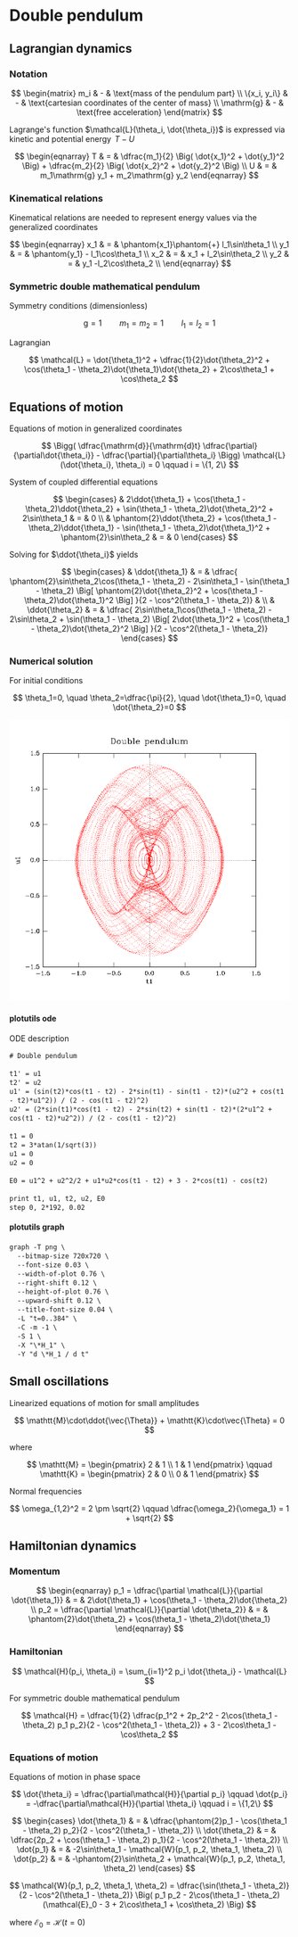 # Double pendulum

## Lagrangian dynamics

### Notation

$$
\begin{matrix}
m_i & - & \text{mass of the pendulum part} \\
\{x_i, y_i\} & - & \text{cartesian coordinates of the center of mass} \\
\mathrm{g} & - & \text{free acceleration}
\end{matrix}
$$

Lagrange's function $\mathcal{L}(\theta_i, \dot{\theta_i})$ is expressed via kinetic and potential energy $\,T - U$
 
$$
\begin{eqnarray}
T & = &
  \dfrac{m_1}{2} \Big( \dot{x_1}^2 + \dot{y_1}^2 \Big) +
  \dfrac{m_2}{2} \Big( \dot{x_2}^2 + \dot{y_2}^2 \Big) \\
U & = & m_1\mathrm{g} y_1 + m_2\mathrm{g} y_2
\end{eqnarray}
$$

### Kinematical relations

Kinematical relations are needed to represent energy values via the generalized coordinates

$$
\begin{eqnarray}
x_1 & = & \phantom{x_1}\phantom{+} l_1\sin\theta_1 \\
y_1 & = & \phantom{y_1} - l_1\cos\theta_1 \\
x_2 & = & x_1 + l_2\sin\theta_2 \\
y_2 & = & y_1 -l_2\cos\theta_2 \\
\end{eqnarray}
$$

### Symmetric double mathematical pendulum

Symmetry conditions (dimensionless)

$$
\mathrm{g} = 1
\qquad
m_1 = m_2 = 1
\qquad
l_1 = l_2 = 1
$$

Lagrangian

$$
\mathcal{L} = \dot{\theta_1}^2 + \dfrac{1}{2}\dot{\theta_2}^2 + \cos(\theta_1 - \theta_2)\dot{\theta_1}\dot{\theta_2} + 2\cos\theta_1 + \cos\theta_2
$$

## Equations of motion

Equations of motion in generalized coordinates

$$
\Bigg(
  \dfrac{\mathrm{d}}{\mathrm{d}t} \dfrac{\partial}{\partial\dot{\theta_i}}  - \dfrac{\partial}{\partial\theta_i}
\Bigg)
\mathcal{L}(\dot{\theta_i}, \theta_i) = 0
\qquad
i = \{1, 2\}
$$

System of coupled differential equations

$$
\begin{cases}
& 
  2\ddot{\theta_1} +
  \cos(\theta_1 - \theta_2)\ddot{\theta_2} +
  \sin(\theta_1 - \theta_2)\dot{\theta_2}^2 +
  2\sin\theta_1 & = & 0
\\
& 
  \phantom{2}\ddot{\theta_2} +
  \cos(\theta_1 - \theta_2)\ddot{\theta_1} -
  \sin(\theta_1 - \theta_2)\dot{\theta_1}^2 +
  \phantom{2}\sin\theta_2 & = & 0
\end{cases}
$$

Solving for $\ddot{\theta_i}$ yields

$$
\begin{cases}
& \ddot{\theta_1} & = & \dfrac{
  \phantom{2}\sin\theta_2\cos(\theta_1 - \theta_2) -
  2\sin\theta_1 -
  \sin(\theta_1 - \theta_2)
    \Big[ \phantom{2}\dot{\theta_2}^2 + \cos(\theta_1 - \theta_2)\dot{\theta_1}^2 \Big]
}{2 - \cos^2(\theta_1 - \theta_2)} & \\
& \ddot{\theta_2} & = & \dfrac{
  2\sin\theta_1\cos(\theta_1 - \theta_2) -
  2\sin\theta_2 +
  \sin(\theta_1 - \theta_2)
    \Big[ 2\dot{\theta_1}^2 + \cos(\theta_1 - \theta_2)\dot{\theta_2}^2 \Big]
}{2 - \cos^2(\theta_1 - \theta_2)}
\end{cases}
$$

### Numerical solution

For initial conditions

$$
\theta_1=0, \quad \theta_2=\dfrac{\pi}{2}, \quad \dot{\theta_1}=0, \quad \dot{\theta_2}=0
$$

![dpendulum-numeric-solution](plotutils/orbit.png)

#### plotutils ode

ODE description

```
# Double pendulum

t1' = u1
t2' = u2
u1' = (sin(t2)*cos(t1 - t2) - 2*sin(t1) - sin(t1 - t2)*(u2^2 + cos(t1 - t2)*u1^2)) / (2 - cos(t1 - t2)^2)
u2' = (2*sin(t1)*cos(t1 - t2) - 2*sin(t2) + sin(t1 - t2)*(2*u1^2 + cos(t1 - t2)*u2^2)) / (2 - cos(t1 - t2)^2)

t1 = 0
t2 = 3*atan(1/sqrt(3))
u1 = 0
u2 = 0

E0 = u1^2 + u2^2/2 + u1*u2*cos(t1 - t2) + 3 - 2*cos(t1) - cos(t2)

print t1, u1, t2, u2, E0
step 0, 2*192, 0.02
```

#### plotutils graph

```shell
graph -T png \
  --bitmap-size 720x720 \
  --font-size 0.03 \
  --width-of-plot 0.76 \
  --right-shift 0.12 \
  --height-of-plot 0.76 \
  --upward-shift 0.12 \
  --title-font-size 0.04 \
  -L "t=0..384" \
  -C -m -1 \
  -S 1 \
  -X "\*H_1" \
  -Y "d \*H_1 / d t"
```

## Small oscillations

Linearized equations of motion for small amplitudes

$$
\mathtt{M}\cdot\ddot{\vec{\Theta}} + \mathtt{K}\cdot\vec{\Theta} = 0
$$

where

$$
\mathtt{M} = 
\begin{pmatrix}
2 & 1 \\
1 & 1
\end{pmatrix}
\qquad
\mathtt{K} = 
\begin{pmatrix}
2 & 0 \\
0 & 1
\end{pmatrix}
$$

Normal frequencies

$$
\omega_{1,2}^2 = 2 \pm \sqrt{2}
\qquad
\dfrac{\omega_2}{\omega_1} = 1 + \sqrt{2}
$$

## Hamiltonian dynamics

### Momentum

$$
\begin{eqnarray}
p_1 = \dfrac{\partial \mathcal{L}}{\partial \dot{\theta_1}} & = & 
  2\dot{\theta_1} + \cos(\theta_1 - \theta_2)\dot{\theta_2} \\
p_2 = \dfrac{\partial \mathcal{L}}{\partial \dot{\theta_2}} & = &
  \phantom{2}\dot{\theta_2} + \cos(\theta_1 - \theta_2)\dot{\theta_1}
\end{eqnarray}
$$

### Hamiltonian

$$
\mathcal{H}(p_i, \theta_i) = \sum_{i=1}^2 p_i \dot{\theta_i} - \mathcal{L}
$$

For symmetric double mathematical pendulum

$$
\mathcal{H} = \dfrac{1}{2} \dfrac{p_1^2 + 2p_2^2 - 2\cos(\theta_1 - \theta_2) p_1 p_2}{2 - \cos^2(\theta_1 - \theta_2)} + 3 - 2\cos\theta_1 - \cos\theta_2
$$

### Equations of motion

Equations of motion in phase space

$$
\dot{\theta_i} = \dfrac{\partial\mathcal{H}}{\partial p_i} \qquad
\dot{p_i} = -\dfrac{\partial\mathcal{H}}{\partial \theta_i} \qquad
i = \{1,2\}
$$

$$
\begin{cases}
\dot{\theta_1} & = & \dfrac{\phantom{2}p_1 - \cos(\theta_1 - \theta_2) p_2}{2 - \cos^2(\theta_1 - \theta_2)} \\
\dot{\theta_2} & = & \dfrac{2p_2 + \cos(\theta_1 - \theta_2) p_1}{2 - \cos^2(\theta_1 - \theta_2)} \\
\dot{p_1} & = & -2\sin\theta_1 - \mathcal{W}(p_1, p_2, \theta_1, \theta_2) \\
\dot{p_2} & = & -\phantom{2}\sin\theta_2 + \mathcal{W}(p_1, p_2, \theta_1, \theta_2)
\end{cases}
$$

$$
\mathcal{W}(p_1, p_2, \theta_1, \theta_2) = \dfrac{\sin(\theta_1 - \theta_2)}{2 - \cos^2(\theta_1 - \theta_2)}
\Big(
p_1 p_2 - 2\cos(\theta_1 - \theta_2)(\mathcal{E}_0 - 3 + 2\cos\theta_1 + \cos\theta_2)
\Big)
$$

where $\mathcal{E}_0 = \mathcal{H}(t = 0)$
